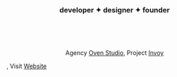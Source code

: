 <br>

<h3 align="center">developer ✦ designer ✦ founder</h3>

<br>
<br>
<br>

<p align="center"> Agency <a href="https://oven.studio/">Oven Studio</a>, Project <a href="https://invoy.work/">Invoy</a> </p>, Visit <a href="https://nirnejak.com">Website</a>
